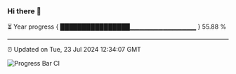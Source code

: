 ### Hi there 👋

⏳ Year progress { ████████████████▁▁▁▁▁▁▁▁▁▁▁▁▁▁ } 55.88 %

---

⏰ Updated on Tue, 23 Jul 2024 12:34:07 GMT

![Progress Bar CI](https://github.com/liununu/liununu/workflows/Progress%20Bar%20CI/badge.svg)
